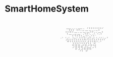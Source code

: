 # SmartHomeSystem

<head>
<style>
   p {
    font-size: 5px;
    }
</style>    
</head>

<center>
<pre><p>

<b>   _____                              _       _    _                                 _____                 _                       </b>
<b>  / ____|                            | |     | |  | |                               / ____|               | |                      </b>
<b> | (___    _ __ ___     __ _   _ __  | |_    | |__| |   ___    _ __ ___     ___    | (___    _   _   ___  | |_    ___   _ __ ___   </b>
<b>  \___ \  | '_ ` _ \   / _` | | '__| | __|   |  __  |  / _ \  | '_ ` _ \   / _ \    \___ \  | | | | / __| | __|  / _ \ | '_ ` _ \  </b>
<b>  ____) | | | | | | | | (_| | | |    | |_    | |  | | | (_) | | | | | | | |  __/    ____) | | |_| | \__ \ | |_  |  __/ | | | | | | </b>
<b> |_____/  |_| |_| |_|  \__,_| |_|     \__|   |_|  |_|  \___/  |_| |_| |_|  \___|   |_____/   \__, | |___/  \__|  \___| |_| |_| |_| </b>
<b>                                                                                              __/ |                                </b>
<b>                                                                                             |___/                                 </b>

</p></pre>
</center>
